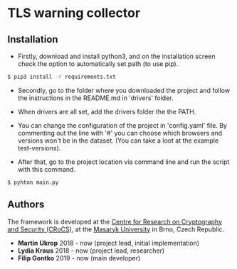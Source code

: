 # TLS warning collector

## Installation
* Firstly, download and install python3, and on the installation screen check the option to automatically set path (to use pip).<br />
```sh
$ pip3 install -r requirements.txt
```

* Secondly, go to the folder where you downloaded the project and follow the instructions in the README.md in 'drivers' folder.
* When drivers are all set, add the drivers folder the the PATH.
* You can change the configuration of the project in 'config.yaml' file. By commenting out the line with '#' you can choose which browsers and versions won't be in the dataset. (You can take a loot at the example test-versions).

* After that, go to the project location via command line and run the script with this command.

```sh
$ pyhton main.py
```

## Authors
The framework is developed at the [Centre for Research on Cryptography and Security (CRoCS)](https://crocs.fi.muni.cz), at the [Masaryk University](http://www.muni.cz/) in Brno, Czech Republic.
* **Martin Ukrop** 2018 - now (project lead, initial implementation)
* **Lydia Kraus** 2018 - now (project lead, researcher)
* **Filip Gontko** 2019 - now (main developer)
